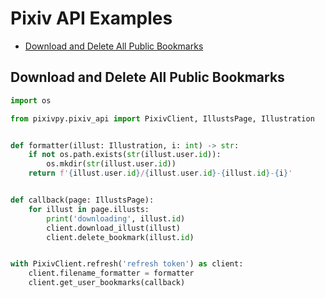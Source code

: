 # Pixiv API Examples

- [Download and Delete All Public Bookmarks](#download-and-delete-all-public-bookmarks)

## Download and Delete All Public Bookmarks

```py
import os

from pixivpy.pixiv_api import PixivClient, IllustsPage, Illustration


def formatter(illust: Illustration, i: int) -> str:
    if not os.path.exists(str(illust.user.id)):
        os.mkdir(str(illust.user.id))
    return f'{illust.user.id}/{illust.user.id}-{illust.id}-{i}'


def callback(page: IllustsPage):
    for illust in page.illusts:
        print('downloading', illust.id)
        client.download_illust(illust)
        client.delete_bookmark(illust.id)


with PixivClient.refresh('refresh token') as client:
    client.filename_formatter = formatter
    client.get_user_bookmarks(callback)
```
